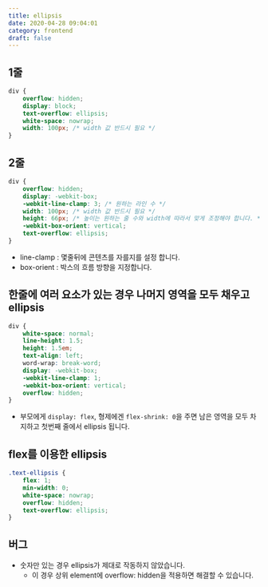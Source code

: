 ```yaml
---
title: ellipsis
date: 2020-04-28 09:04:01
category: frontend
draft: false
---
```


## 1줄

```css
div {
	overflow: hidden;
	display: block;
	text-overflow: ellipsis;
	white-space: nowrap;
	width: 100px; /* width 값 반드시 필요 */
}
```

## 2줄

```css
div {
	overflow: hidden;
	display: -webkit-box;
	-webkit-line-clamp: 3; /* 원하는 라인 수 */
	width: 100px; /* width 값 반드시 필요 */
	height: 66px; /* 높이는 원하는 줄 수와 width에 따라서 맞게 조정해야 합니다. */
	-webkit-box-orient: vertical;
	text-overflow: ellipsis;
}
```

- line-clamp : 몇줄뒤에 콘텐츠를 자를지를 설정 합니다.
- box-orient : 박스의 흐름 방향을 지정합니다.

## 한줄에 여러 요소가 있는 경우 나머지 영역을 모두 채우고 ellipsis

```css
div {
	white-space: normal;
	line-height: 1.5;
	height: 1.5em;
	text-align: left;
	word-wrap: break-word;
	display: -webkit-box;
	-webkit-line-clamp: 1;
	-webkit-box-orient: vertical;
	overflow: hidden;
}
```

- 부모에게 `display: flex`, 형제에겐 `flex-shrink: 0`을 주면 남은 영역을 모두 차지하고 첫번째 줄에서 ellipsis 됩니다.

## flex를 이용한 ellipsis

```css
.text-ellipsis {
	flex: 1;
	min-width: 0;
	white-space: nowrap;
	overflow: hidden;
	text-overflow: ellipsis;
}
```

## 버그

- 숫자만 있는 경우 ellipsis가 제대로 작동하지 않았습니다.
  - 이 경우 상위 element에 overflow: hidden을 적용하면 해결할 수 있습니다.
